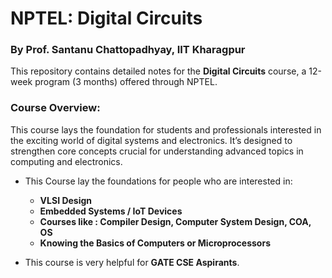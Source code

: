 # NPTEL: Digital Circuits  
### By Prof. Santanu Chattopadhyay, IIT Kharagpur

This repository contains detailed notes for the **Digital Circuits** course, a 12-week program (3 months) offered through NPTEL.

### Course Overview:
This course lays the foundation for students and professionals interested in the exciting world of digital systems and electronics. It’s designed to strengthen core concepts crucial for understanding advanced topics in computing and electronics.

- This Course lay the foundations for people who are interested in:

    - **VLSI Design**
    - **Embedded Systems / IoT Devices**
    - **Courses like : Compiler Design, Computer System Design, COA, OS**
    - **Knowing the Basics of Computers or Microprocessors**

- This course is very helpful for **GATE CSE Aspirants**.
